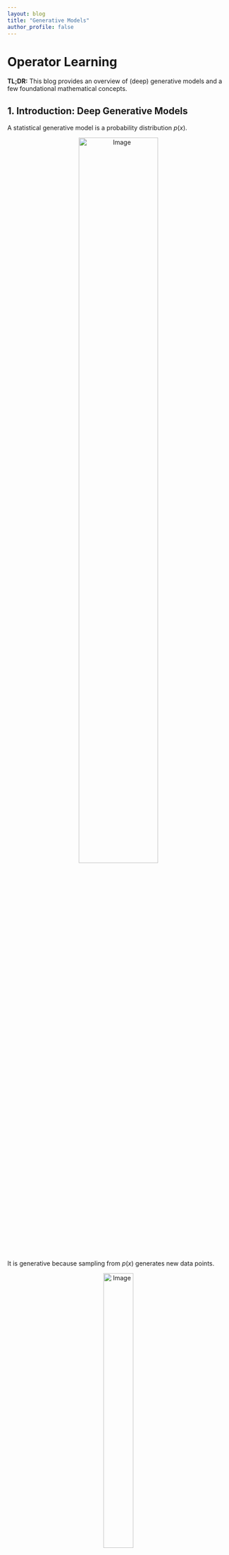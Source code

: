 ```yaml
---
layout: blog
title: "Generative Models"
author_profile: false
---
```


# Operator Learning

**TL;DR:** This blog provides an overview of (deep) generative models and a few foundational mathematical concepts.

## 1. Introduction: Deep Generative Models

A statistical generative model is a probability distribution $p(x)$.
<figure style="text-align: center;">
  <img alt="Image" src="https://raw.githubusercontent.com/wenhangao21/wenhangao21.github.io/refs/heads/main/blogs/files/g1_generative_models/prob_distribution.png" style="width: 65%; display: block; margin: 0 auto;" />
</figure>

It is generative because sampling from $p(x)$ generates new data points.
<figure style="text-align: center;">
  <img alt="Image" src="https://raw.githubusercontent.com/wenhangao21/wenhangao21.github.io/refs/heads/main/blogs/files/g1_generative_models/generated_turtles.png" style="width: 40%; display: block; margin: 0 auto;" />
</figure>

We are interested in learning the data distribution $p(x)$ with a model $p_\theta (x)$, parametrized by $\theta$, from an empirical dataset. The random variable $x$ represents a data sample drawn from the underlying data distribution $p(x)$. In some cases, we may not be able to explicitly model $p(x)$ directly but can instead just generate samples from it.

> Example: Consider a data distribution of greyscale images, where $$x \in \mathcal{X}^D$$, with $$\mathcal{X}=\{0,1, \ldots, 255\}$$ representing the possible pixel intensity values, and $D$ the total number of pixels in each image. So, $p(x)$ represents the probability distribution over the space of all possible greyscale. In other words, $p(x)$ assigns a probability to each possible configuration of pixel values across the $D$ pixels.


With probability distribution $p(x)$, we can do the following:
- Generation: Getting new samples from $p(x)$.
- Density Estimation: $p(x)$ should be high if $x$ is in distribution.
- Unsupervised Representation Learning: Learn what samples have in common; e.g. ears, hair colors, etc. for face images.

<figure style="text-align: center;">
  <img alt="Image" src="https://raw.githubusercontent.com/wenhangao21/wenhangao21.github.io/refs/heads/main/blogs/files/g1_generative_models/applications.png" style="width: 75%; display: block; margin: 0 auto;" />
</figure>
<figcaption style="text-align: center;">Figure adopted from [Stanford CS236 - Fall 2023](https://deepgenerativemodels.github.io/syllabus.html). </figcaption>

## 2. Concepts and Mathematical Preliminaries

### 2.1. Control Signals

We often need some form of control signal (such as a latent variable $z$) for generation.

- High-dimensional data: Modeling the distribution $p(x)$ directly can be extremely difficult because the space of possible data points is vast and complex, requiring enormous amounts of data and may not generalize well.
- Latent structure: Data typically has underlying patterns and features. These latent factors are not directly observable in the data,  but using a control signal allows the model to encode these underlying structures.

The data distribution $p(x)$ can then be factorized through the control signal $z$. It’s often useful to condition on rich information $z$. 

$$p(x)=\int p(x \mid z) p(z) d z$$

The model splits the task of generating data into two parts: 
	1. Generating the latent variable $z$.
	2. Generating a sample $x$ conditioned on $z$.
	
This allows the model to *disentangle factors of variation in the data* (e.g., shape, color, orientation) and represent them explicitly in the latent space.

### 2.2. Discriminative vs. Generative

Given a classification problem (discriminative), our goal is to learn the conditional probability of a sample belonging to a certain class, expressed as:

$$
P(Y=c \mid X=x).
$$

Given a generative problem, the input $X$ is not given. Requires a model of the joint distribution over both $X$ and $Y$. We are interested in learning the marginal probability $$P(X)$$ or the joint probability ($Y$ as the control signal):

$$
P(Y=c, X=x).
$$

In summary:
- Discriminative: $X$ is always given, so there is no need to model $P(X)$; it cannot handle missing data or generate new data.
- We generate new $X$. Therefore, we need to model the complex distribution $P(X)$.  

The conditional probability, marginal probability, and the joint probability are related by the Bayes' Rule.

$$
P(Y \mid X)=\frac{P(X \mid Y) P(Y)}{P(X)}=\frac{P(X, Y)}{P(X)}.
$$

### 2.3. Concrete Example: Data Distribution

The MNIST consists of grayscale images with pixel values between $0$ and $255$. We can normalize them to $[0,1]$.

- Each MNIST image can be represented as a $784$-dimensional vector $(28 \times 28$ pixels $)$.
- After normalizing, each pixel's value represents the probability that the pixel is on ($1$) or off ($0$). We model each pixel as an independent Bernoulli random variable.
- The joint distribution is the product of $784$ Bernoulli distributions:

$$p(x)=p \left( x _ 1, x _ 2, \ldots, x _ {784} \right) =\prod _ {i=1}^{784} p\left(x _ i\right)$$


> Note: Obviously, pixels are not independent, but we make this assumption. Here, we assume Bernoulli distributions, however, you can use other distributions as well; Gaussian is another common choice. Later, we will discuss the log-likelihood and KL divergence of Bernoulli and Gaussian distributions, which will help clarify the rationale behind modeling images as Bernoulli or Gaussian variables.

### 2.4. Entropy, Cross-entropy, and KL Divergence

- Entropy $H(p)$ is a measure of the uncertainty in the distribution.

	$$
	H(p)=\mathbb{E} _ {X \sim p}[-\log p(X)]
	$$
	
   - Non-negativity: $H(p) \geq 0$, with equality if and only if $p$ is a degenerate distribution (all the probability mass is on one outcome).

-  Cross-entropy $H(p, q)$ measures the expected number of bits needed to encode data from $p$ using the distribution $q$.

	$$
	H(p, q)=\mathbb{E} _ {X \sim p}[-\log q(X)]
	$$
	
   - Non-negativity: Cross-entropy is always non-negative.
   - Asymmetric: Cross-entropy is not symmetric, i.e., $H(p, q) \neq H(q, p)$.
   - Lower Bound: The cross-entropy $H(p, q)$ is greater than or equal to the entropy $H(p)$, i.e., $H(p, q) \geq H(p)$.
   - Equality: $H(p, q)=H(p)$ if and only if $p=q$, i.e., when the distributions are the same.

- KL Divergence $D _ {\mathrm{KL}}(p \| q)$ : is a measure of how one probability distribution diverges from another.

	$$
	D _ {\mathrm{KL}}(p \| q)=\mathbb{E} _ {X \sim p}\left[\log \frac{p(X)}{q(X)}\right]
	$$
	
   - Non-negativity: $D _ {\mathrm{KL}}(p \| q) \geq 0$, with equality if and only if $p=q$. This is a consequence of Jensen's inequality.
   - Asymmetry: KL divergence is not symmetric, meaning $D _ {\mathrm{KL}}(p \| q) \neq D _ {\mathrm{KL}}(q \| p)$.
   - Relation to Cross-Entropy: The KL divergence can be expressed as the difference between the cross-entropy and the entropy:

  $$
  D _ {\mathrm{KL}}(p \| q)=H(p, q)-H(p)。
  $$
  
### 2.5. Log-likelihoods and KL Divergence of Bernouli and Gaussion

Oftentimes, we assume a simple probability distribution $p(x)$ over the input. Common choices include (independent) Gaussian and Bernoulli. We are interested in learning a distribution parametrized by $$p _ \theta(x)$$ through maximum likelihood learning or minimizing the KL divergence; here  $\theta$ are the parameters of the distribution, which can be given by a neural network.

- **Log Likelihood for Multivariate Bernoulli**
  - For a multivariate Bernoulli distribution, the log likelihood of observing $x\in\{0,1\}^D$ or $x\in [0,1]^D$ is:
    
  $$
  p(x ; \theta)  =\prod _ {i=1}^n \theta _ i^{x _ i}\left(1-\theta _ i\right)^{1-x _ i} .
  $$
  
  - The log-likelihood is:
    
  $$
  \log p(x ; \theta)  =\sum _ {i=1}^n\left(x _ i \log \theta _ i+\left(1-x _ i\right) \log \left(1-\theta _ i\right)\right),
  $$
  
  where $\theta$ are the parameters of the bournoli distribution.

  **This is essentially the form of the cross-entropy loss.**


- **Log Likelihood for Multivariate Gaussian**
  - For a multivariate Gaussian distribution $$x \sim \mathcal{N}(\mu, \Sigma)$$ with mean vector $$\mu \in \mathbb{R}^D$$ and covariance matrix $$\Sigma \in \mathbb{R}^{D \times D}$$ (that is $$\theta = [\mu,\Sigma]$$), the probability density function is given by:
    
  $$
  p(x ; \mu, \Sigma)=\frac{1}{(2 \pi)^{D / 2}|\Sigma|^{1 / 2}} \exp \left(-\frac{1}{2}(x-\mu)^{\top} \Sigma^{-1}(x-\mu)\right) .
  $$

  - Assuming $\Sigma$ is diagonal:
    
  $$
  p(x ; \mu, \Sigma)=\frac{1}{(2 \pi)^{D / 2} \prod _ {i=1}^D \sigma _ i} \exp \left(-\frac{1}{2} \sum _ {i=1}^D \frac{\left(x _ i-\mu _ i\right)^2}{\sigma _ i^2}\right) .
  $$
  
  - The log-likelihood is:
    
  $$
  \begin{aligned}
  \log p(x ; \mu, \Sigma) & =\log \left(\frac{1}{(2 \pi)^{D / 2} \prod _ {i=1}^D \sigma _ i}\right)-\frac{1}{2} \sum _ {i=1}^D \frac{\left(x _ i-\mu _ i\right)^2}{\sigma _ i^2} \\
  & =-\frac{D}{2} \log (2 \pi)-\sum _ {i=1}^D \log \sigma _ i-\frac{1}{2} \sum _ {i=1}^D \frac{\left(x _ i-\mu _ i\right)^2}{\sigma _ i^2}
  \end{aligned}
  $$
  
  - The log-likelihood consists of $3$ terms:
    1. A constant term $$-\frac{D}{2} \log (2 \pi)$$.
    2. A term that depends on the variances, $$-\frac{1}{2} \sum _ {i=1}^D \log \sigma _ i^2$$.
    3. A term related to MSE that penalizes deviations from the mean, weighted by the inverse variances, $$-\frac{1}{2} \sum _ {i=1}^D \frac{\left(x _ i-\mu _ i\right)^2}{\sigma _ i^2}$$.

- **KL Divergence for Two Multivariate Gaussians**
  - If $$p \sim \mathcal{N}\left(\mu _ p, \Sigma _ p\right)$$ and $$q \sim \mathcal{N}\left(\mu _ q, \Sigma _ q\right)$$, then
    
  $$
  KL\left(p\left(x ; \mu _ p, \Sigma _ p\right) \| q\left(x ; \mu _ q, \Sigma _ q\right)\right)=\frac{1}{2}\left(\log \frac{\left|\Sigma _ q\right|}{\left|\Sigma _ p\right|}-D+\operatorname{tr}\left(\Sigma _ q^{-1} \Sigma _ p\right)+\left(\mu _ q-\mu _ p\right)^{\top} \Sigma _ q^{-1}\left(\mu _ q-\mu _ p\right)\right) .
  $$
  
  - Assuming Diagonal Covariance Matrices:
    
  $$
  D _ {K L}\left(p\left(x ; \mu _ p, \Sigma _ p\right) \| q\left(x ; \mu _ q, \Sigma _ q\right)\right)=\frac{1}{2} \sum _ {i=1}^D\left(\log \frac{\sigma _ {q, i}^2}{\sigma _ {p, i}^2}-1+\frac{\sigma _ {p, i}^2}{\sigma _ {q, i}^2}+\frac{\left(\mu _ {p, i}-\mu _ {q, i}\right)^2}{\sigma _ {q, i}^2}\right).
  $$

  - The KL divergence consists of 3 terms:
    1. $$\frac{1}{2} \sum _ {i=1}^D \log \frac{\sigma _ {q, i}^2}{\sigma _ {p, i}^2}$$: Accounts for the difference in variances.
    2. $$\frac{1}{2} \sum _ {i=1}^D \frac{\sigma _ {p, i}^2}{\sigma _ {q, i}^2}$$: Measures the scaling difference in variances between the two distributions.
    3. $$\frac{1}{2} \sum _ {i=1}^D \frac{\left(\mu _ {p, i}-\mu _ {q, i}\right)^2}{\sigma _ {q, i}^2}$$ : Penalizes differences in the means between $p$ and $q$ in terms of MSE, normalized by the variance of $q$.

  > Note: If the variances in the Gaussian distributions are fixed (i.e., they are constants and not learnable parameters), then maximizing the log likelihood or minimizing the KL divergence between the true distribution and the predicted distribution reduces to optimizing the mean squared error (MSE) between the means of the distributions.


## Other Useful Resources for Starters

### Lecture Recordings
1. [Introduction to Scientific Machine Learning - Purdue](https://www.youtube.com/playlist?list=PLUwQEimVf25Q-WjXNQT0aQjupfk70hxlx)
2. [Deep Learning in Scientific Computing 2023 - ETH Zürich](https://www.youtube.com/playlist?list=PLJkYEExhe7rYY5HjpIJbgo-tDZ3bIAqAm)

